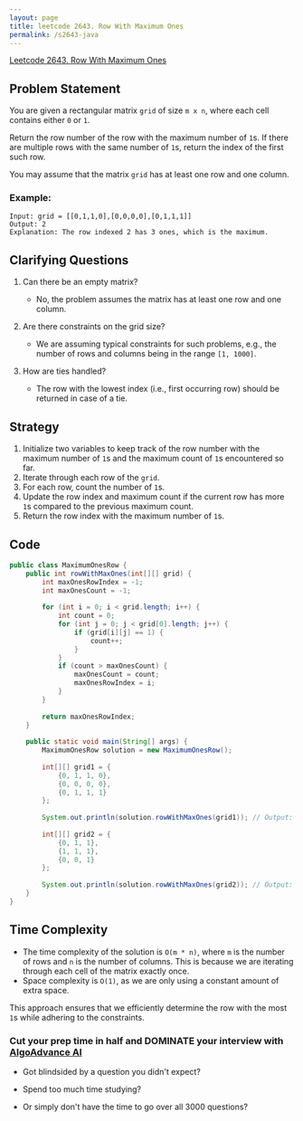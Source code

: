 ```yaml
---
layout: page
title: leetcode 2643. Row With Maximum Ones
permalink: /s2643-java
---
```

[Leetcode 2643. Row With Maximum Ones](https://algoadvance.github.io/algoadvance/l2643)
## Problem Statement

You are given a rectangular matrix `grid` of size `m x n`, where each cell contains either `0` or `1`.

Return the row number of the row with the maximum number of `1`s. If there are multiple rows with the same number of `1`s, return the index of the first such row. 

You may assume that the matrix `grid` has at least one row and one column.

### Example:
```
Input: grid = [[0,1,1,0],[0,0,0,0],[0,1,1,1]]
Output: 2
Explanation: The row indexed 2 has 3 ones, which is the maximum.
```

## Clarifying Questions

1. Can there be an empty matrix?
   - No, the problem assumes the matrix has at least one row and one column.

2. Are there constraints on the grid size? 
   - We are assuming typical constraints for such problems, e.g., the number of rows and columns being in the range `[1, 1000]`.

3. How are ties handled?
   - The row with the lowest index (i.e., first occurring row) should be returned in case of a tie.

## Strategy

1. Initialize two variables to keep track of the row number with the maximum number of `1`s and the maximum count of `1`s encountered so far.
2. Iterate through each row of the `grid`.
3. For each row, count the number of `1`s.
4. Update the row index and maximum count if the current row has more `1`s compared to the previous maximum count.
5. Return the row index with the maximum number of `1`s.

## Code

```java
public class MaximumOnesRow {
    public int rowWithMaxOnes(int[][] grid) {
        int maxOnesRowIndex = -1;
        int maxOnesCount = -1;
        
        for (int i = 0; i < grid.length; i++) {
            int count = 0;
            for (int j = 0; j < grid[0].length; j++) {
                if (grid[i][j] == 1) {
                    count++;
                }
            }
            if (count > maxOnesCount) {
                maxOnesCount = count;
                maxOnesRowIndex = i;
            }
        }
        
        return maxOnesRowIndex;
    }
    
    public static void main(String[] args) {
        MaximumOnesRow solution = new MaximumOnesRow();
        
        int[][] grid1 = {
            {0, 1, 1, 0},
            {0, 0, 0, 0},
            {0, 1, 1, 1}
        };
        
        System.out.println(solution.rowWithMaxOnes(grid1)); // Output: 2
        
        int[][] grid2 = {
            {0, 1, 1},
            {1, 1, 1},
            {0, 0, 1}
        };
        
        System.out.println(solution.rowWithMaxOnes(grid2)); // Output: 1
    }
}
```

## Time Complexity

- The time complexity of the solution is `O(m * n)`, where `m` is the number of rows and `n` is the number of columns. This is because we are iterating through each cell of the matrix exactly once.
- Space complexity is `O(1)`, as we are only using a constant amount of extra space.

This approach ensures that we efficiently determine the row with the most `1`s while adhering to the constraints.


### Cut your prep time in half and DOMINATE your interview with [AlgoAdvance AI](https://algoAdvance.com)

- Got blindsided by a question you didn't expect?

- Spend too much time studying?

- Or simply don't have the time to go over all 3000 questions?

